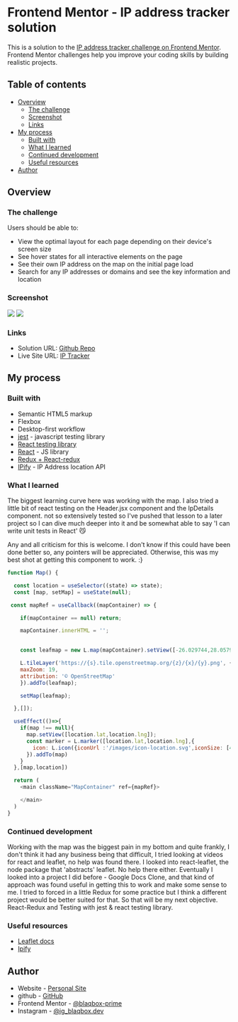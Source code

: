 # Frontend Mentor - IP address tracker solution

This is a solution to the [IP address tracker challenge on Frontend Mentor](https://www.frontendmentor.io/challenges/ip-address-tracker-I8-0yYAH0). Frontend Mentor challenges help you improve your coding skills by building realistic projects. 

## Table of contents

- [Overview](#overview)
  - [The challenge](#the-challenge)
  - [Screenshot](#screenshot)
  - [Links](#links)
- [My process](#my-process)
  - [Built with](#built-with)
  - [What I learned](#what-i-learned)
  - [Continued development](#continued-development)
  - [Useful resources](#useful-resources)
- [Author](#author)

## Overview

### The challenge

Users should be able to:

- View the optimal layout for each page depending on their device's screen size
- See hover states for all interactive elements on the page
- See their own IP address on the map on the initial page load
- Search for any IP addresses or domains and see the key information and location

### Screenshot

![](.public/screenshots/desktop.png)
![](.public/screenshots/mobile.png)


### Links

- Solution URL: [Github Repo](https://github.com/blaqbox-prime/ip_address_tracker_redux)
- Live Site URL: [IP Tracker](https://fem-iptracker.web.app/)

## My process

### Built with

- Semantic HTML5 markup
- Flexbox
- Desktop-first workflow
- [jest](https://jestjs.io/) - javascript testing library
- [React testing library](https://github.com/testing-library/react-testing-library) 
- [React](https://reactjs.org/) - JS library
- [Redux + React-redux](https://react-redux.js.org/)
- [IPify](https://www.ipify.org/) - IP Address location API


### What I learned

The biggest learning curve here was working with the map. I also tried a little bit of react testing on the Header.jsx component and the IpDetails component. not so extensively tested so I've pushed that lesson to a later project so I can dive much deeper into it and be somewhat able to say 'I can write unit tests in React' 😼


Any and all criticism for this is welcome. I don't know if this could have been done better so, any pointers will be appreciated. Otherwise, this was my best shot at getting this component to work. :}

```js
function Map() {

  const location = useSelector((state) => state);
  const [map, setMap] = useState(null);

 const mapRef = useCallback((mapContainer) => {

    if(mapContainer == null) return;

    mapContainer.innerHTML = '';

    
    const leafmap = new L.map(mapContainer).setView([-26.029744,28.0579063],14);

    L.tileLayer('https://{s}.tile.openstreetmap.org/{z}/{x}/{y}.png', {
    maxZoom: 19,
    attribution: '© OpenStreetMap'
    }).addTo(leafmap);

    setMap(leafmap);

  },[]);

  useEffect(()=>{
    if(map !== null){
      map.setView([location.lat,location.lng]);
      const marker = L.marker([location.lat,location.lng],{
        icon: L.icon({iconUrl :'/images/icon-location.svg',iconSize: [46,56]})
      }).addTo(map)
    }
  },[map,location])

  return (
    <main className="MapContainer" ref={mapRef}>

    </main>
  )
}
```

### Continued development

Working with the map was the biggest pain in my bottom and quite frankly, I don't think it had any business being that difficult, I tried looking at videos for react and leaflet, no help was found there. I looked into react-leaflet, the node package that 'abstracts' leaflet. No help there either. Eventually I looked into a project I did before - Google Docs Clone, and that kind of approach was found useful in getting this to work and make some sense to me. I tried to forced in a little Redux for some practice but I think a different project would be better suited for that. So that will be my next objective. React-Redux and Testing with jest & react testing library.

### Useful resources

- [Leaflet docs](https://leafletjs.com/)
- [Ipify](https://geo.ipify.org/)


## Author

- Website - [Personal Site](https://www.karabosambo.co.za)
- github - [GitHub](https://github.com/blaqbox-prime)
- Frontend Mentor - [@blaqbox-prime](https://www.frontendmentor.io/profile/blaqbox-prime)
- Instagram - [@ig_blaqbox.dev](https://www.twitter.com/ig_blaqbox.dev)
